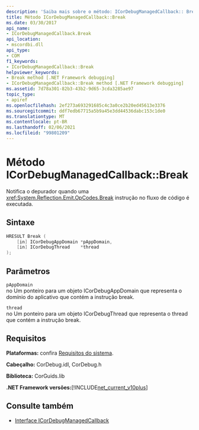 ```yaml
---
description: 'Saiba mais sobre o método: ICorDebugManagedCallback:: Break'
title: Método ICorDebugManagedCallback::Break
ms.date: 03/30/2017
api_name:
- ICorDebugManagedCallback.Break
api_location:
- mscordbi.dll
api_type:
- COM
f1_keywords:
- ICorDebugManagedCallback::Break
helpviewer_keywords:
- Break method [.NET Framework debugging]
- ICorDebugManagedCallback::Break method [.NET Framework debugging]
ms.assetid: 7d78a301-82b3-43b2-9d65-3cda3285ae97
topic_type:
- apiref
ms.openlocfilehash: 2ef273a693291685c4c3a0ce2b20ed45613e3376
ms.sourcegitcommit: ddf7edb67715a5b9a45e3dd44536dabc153c1de0
ms.translationtype: MT
ms.contentlocale: pt-BR
ms.lasthandoff: 02/06/2021
ms.locfileid: "99801209"
---
```

# <a name="icordebugmanagedcallbackbreak-method"></a>Método ICorDebugManagedCallback::Break

Notifica o depurador quando uma <xref:System.Reflection.Emit.OpCodes.Break> instrução no fluxo de código é executada.

## <a name="syntax"></a>Sintaxe

```cpp
HRESULT Break (
    [in] ICorDebugAppDomain *pAppDomain,
    [in] ICorDebugThread    *thread
);
```

## <a name="parameters"></a>Parâmetros

`pAppDomain`\
no Um ponteiro para um objeto ICorDebugAppDomain que representa o domínio do aplicativo que contém a instrução break.

`thread`\
no Um ponteiro para um objeto ICorDebugThread que representa o thread que contém a instrução break.

## <a name="requirements"></a>Requisitos

**Plataformas:** confira [Requisitos do sistema](../../get-started/system-requirements.md).

**Cabeçalho:** CorDebug.idl, CorDebug.h

**Biblioteca:** CorGuids.lib

**.NET Framework versões:**[!INCLUDE[net_current_v10plus](../../../../includes/net-current-v10plus-md.md)]

## <a name="see-also"></a>Consulte também

- [Interface ICorDebugManagedCallback](icordebugmanagedcallback-interface.md)
